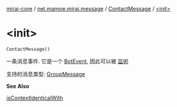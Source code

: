 [mirai-core](../../index.md) / [net.mamoe.mirai.message](../index.md) / [ContactMessage](index.md) / [&lt;init&gt;](./-init-.md)

# &lt;init&gt;

`ContactMessage()`

一条消息事件.
它是一个 [BotEvent](../../net.mamoe.mirai.event.events/-bot-event/index.md), 因此可以被 [监听](#)

支持的消息类型:
[GroupMessage](../-friend-message/index.md)

**See Also**

[isContextIdenticalWith](../is-context-identical-with.md)

